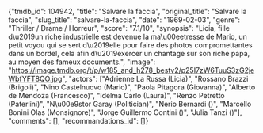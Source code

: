 {"tmdb_id": 104942, "title": "Salvare la faccia", "original_title": "Salvare la faccia", "slug_title": "salvare-la-faccia", "date": "1969-02-03", "genre": "Thriller / Drame / Horreur", "score": "7.1/10", "synopsis": "Licia, fille d\u2019un riche industrielle est devenue la ma\u00eetresse de Mario, un petit voyou qui se sert d\u2019elle pour faire des photos compromettantes dans un bordel, cela afin d\u2019exercer un chantage sur son riche papa, au moyen des fameux documents.", "image": "https://image.tmdb.org/t/p/w185_and_h278_bestv2/p25I7zW6TuuS3zG2jeWbfYFT8QO.jpg", "actors": ["Adrienne La Russa (Licia)", "Rossano Brazzi (Brigoli)", "Nino Castelnuovo (Mario)", "Paola Pitagora (Giovanna)", "Alberto de Mendoza (Francesco)", "Idelma Carlo (Laura)", "Renzo Petretto (Paterlini)", "N\u00e9stor Garay (Politician)", "Nerio Bernardi ()", "Marcello Bonini Olas (Monsignore)", "Jorge Guillermo Contini ()", "Julia Tanzi ()"], "comments": [], "recommandations_id": []}